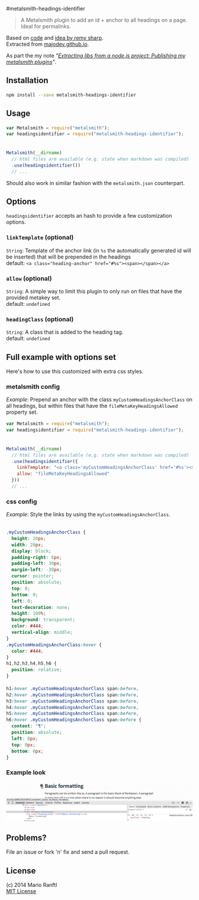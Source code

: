 #metalsmith-headings-identifier

> A Metalsmith plugin to add an id + anchor to all headings on a page. Ideal for permalinks.

Based on [code](https://github.com/remy/permalink/blob/master/permalink.js) and [idea by remy sharp](http://remysharp.com/2014/08/08/automatic-permalinks-for-blog-posts).  
Extracted from [majodev.github.io](http://majodev.github.io).

As part the my note *"[Extracting libs from a node.js project: Publishing my metalsmith plugins](http://ranf.tl/2014/10/01/extracting-libs-from-a-node-js-project/)"*.

## Installation

```bash
npm install --save metalsmith-headings-identifier
```

## Usage

```javascript
var Metalsmith = require("metalsmith");
var headingsidentifier = require("metalsmith-headings-identifier");


Metalsmith(__dirname)
  // html files are available (e.g. state when markdown was compiled)
  .use(headingsidentifier())
  // ...
```

Should also work in similar fashion with the `metalsmith.json` counterpart.

## Options

`headingsidentifier` accepts an hash to provide a few customization options.

### `linkTemplate` (optional)
`String`: Template of the anchor link (in `%s` the automatically generated id will be inserted) that will be prepended in the headings  
default: `<a class="heading-anchor" href="#%s"><span></span></a>`

### `allow` (optional)
`String`: A simple way to limit this plugin to only run on files that have the provided metakey set.  
default: `undefined`

### `headingClass` (optional)
`String`: A class that is added to the heading tag.  
default: `undefined`

## Full example with options set

Here's how to use this customized with extra css styles.

### metalsmith config
*Example*: Prepend an anchor with the class `myCustomHeadingsAnchorClass` on all headings, but within files that have the `fileMetaKeyHeadingsAllowed` property set.

```javascript
var Metalsmith = require("metalsmith");
var headingsidentifier = require("metalsmith-headings-identifier");


Metalsmith(__dirname)
  // html files are available (e.g. state when markdown was compiled)
  .use(headingsidentifier({
    linkTemplate: "<a class='myCustomHeadingsAnchorClass' href='#%s'><span></span></a>",
    allow: "fileMetaKeyHeadingsAllowed"
  }))
  // ...
```

### css config
*Example*: Style the links by using the `myCustomHeadingsAnchorClass`.

```css

.myCustomHeadingsAnchorClass {
  height: 20px;
  width: 20px;
  display: block;
  padding-right: 6px;
  padding-left: 30px;
  margin-left: -30px;
  cursor: pointer;
  position: absolute;
  top: 0;
  bottom: 0;
  left: 0;
  text-decoration: none;
  height: 100%;
  background: transparent;
  color: #444;
  vertical-align: middle;
}
.myCustomHeadingsAnchorClass:hover {
  color: #444;
}
h1,h2,h3,h4,h5,h6 { 
  position: relative; 
}

h1:hover .myCustomHeadingsAnchorClass span:before,
h2:hover .myCustomHeadingsAnchorClass span:before,
h3:hover .myCustomHeadingsAnchorClass span:before,
h4:hover .myCustomHeadingsAnchorClass span:before,
h5:hover .myCustomHeadingsAnchorClass span:before,
h6:hover .myCustomHeadingsAnchorClass span:before {
  content: "¶";
  position: absolute;
  left: 0px;
  top: 0px;
  bottom: 0px;
}

```

### Example look
![example picture](headingsidentifierSample.png)

## Problems?
File an issue or fork 'n' fix and send a pull request.

## License
(c) 2014 Mario Ranftl  
[MIT License](majodev.mit-license.org)
